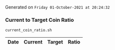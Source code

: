 Generated on `Friday 01-October-2021 at 20:24:32`

### Current to Target Coin Ratio
`current_coin_ratio.sh`

Date|Current|Target|Ratio
---|---|---|---
